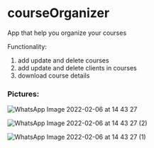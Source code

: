 # courseOrganizer

App that help you organize your courses

Functionality:
  1. add update and delete courses
  2. add update and delete clients in courses
  3. download course details
  
 ### Pictures:

![WhatsApp Image 2022-02-06 at 14 43 27](https://user-images.githubusercontent.com/77095122/152681393-2f2f28c2-3cdd-4c16-bfe3-2b18136e6a96.jpeg)

![WhatsApp Image 2022-02-06 at 14 43 27 (2)](https://user-images.githubusercontent.com/77095122/152681410-a76b8293-0180-4cec-92c9-59efe49f6f70.jpeg)

![WhatsApp Image 2022-02-06 at 14 43 27 (1)](https://user-images.githubusercontent.com/77095122/152681412-d5d75aa2-db2c-4b65-a86d-9ffa85162de6.jpeg)
